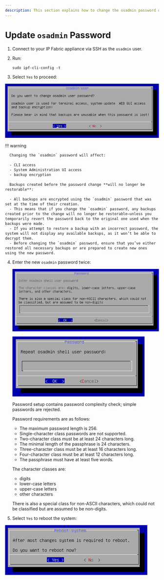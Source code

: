 ```yaml
---
description: This section explains how to change the osadmin password using IPF CLI Config.
---
```


# Update `osadmin` Password

1. Connect to your IP Fabric appliance via SSH as the `osadmin` user.

2. Run:

   ```shell
   sudo ipf-cli-config -t
   ```

3. Select `Yes` to proceed:

  ![Do you want to change osadmin user password?](osadmin_password_change2.png)

  !!! warning

      Changing the `osadmin` password will affect:

      - CLI access
      - System Administration UI access
      - backup encryption

      Backups created before the password change **will no longer be restorable**:

      - All backups are encrypted using the `osadmin` password that was set at the time of their creation.
      - This means that if you change the `osadmin` password, any backups created prior to the change will no longer be restorable—unless you temporarily revert the password back to the original one used when the backups were made.
      - If you attempt to restore a backup with an incorrect password, the system will not display any available backups, as it won’t be able to decrypt them.
      - Before changing the `osadmin` password, ensure that you’ve either restored all necessary backups or are prepared to create new ones using the new password.

4. Enter the new `osadmin` password twice:

   ![Enter osadmin shell user password](osadmin_password_change3.png)

   ![Repeat osadmin user password](osadmin_password_change4.png)

   Password setup contains password complexity check; simple passwords are
   rejected.

   Password requirements are as follows:

   - The maximum password length is 256.
   - Single-character class passwords are not supported.
   - Two-character class must be at least 24 characters long.
   - The minimal length of the passphrase is 24 characters.
   - Three-character class must be at least 16 characters long.
   - Four-character class must be at least 12 characters long.
   - The passphrase must have at least five words.

   The character classes are:

   - digits
   - lower-case letters
   - upper-case letters
   - other characters

   There is also a special class for non-ASCII characters, which could not be 
   classified but are assumed to be non-digits.

5. Select `Yes` to reboot the system:

  ![Reboot system](reboot.png)
